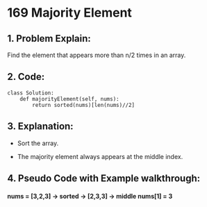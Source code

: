 # 169 Majority Element
## 1. Problem Explain:
   Find the element that appears more than n/2 times in an array.

## 2. Code:   
```
class Solution:
    def majorityElement(self, nums):
        return sorted(nums)[len(nums)//2]
```

## 3. Explanation:
- Sort the array.

- The majority element always appears at the middle index.

## 4. Pseudo Code with Example walkthrough:
#### nums = [3,2,3] → sorted → [2,3,3] → middle nums[1] = 3 



        
